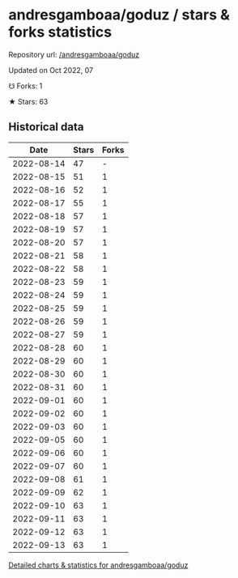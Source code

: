 # andresgamboaa/goduz / stars & forks statistics

Repository url: [/andresgamboaa/goduz](https://github.com/andresgamboaa/goduz)

Updated on Oct 2022, 07

☋ Forks: 1

★ Stars: 63

## Historical data
| Date | Stars | Forks |
|------|-------|-------|
| 2022-08-14 | 47 | - | 
| 2022-08-15 | 51 | 1 | 
| 2022-08-16 | 52 | 1 | 
| 2022-08-17 | 55 | 1 | 
| 2022-08-18 | 57 | 1 | 
| 2022-08-19 | 57 | 1 | 
| 2022-08-20 | 57 | 1 | 
| 2022-08-21 | 58 | 1 | 
| 2022-08-22 | 58 | 1 | 
| 2022-08-23 | 59 | 1 | 
| 2022-08-24 | 59 | 1 | 
| 2022-08-25 | 59 | 1 | 
| 2022-08-26 | 59 | 1 | 
| 2022-08-27 | 59 | 1 | 
| 2022-08-28 | 60 | 1 | 
| 2022-08-29 | 60 | 1 | 
| 2022-08-30 | 60 | 1 | 
| 2022-08-31 | 60 | 1 | 
| 2022-09-01 | 60 | 1 | 
| 2022-09-02 | 60 | 1 | 
| 2022-09-03 | 60 | 1 | 
| 2022-09-05 | 60 | 1 | 
| 2022-09-06 | 60 | 1 | 
| 2022-09-07 | 60 | 1 | 
| 2022-09-08 | 61 | 1 | 
| 2022-09-09 | 62 | 1 | 
| 2022-09-10 | 63 | 1 | 
| 2022-09-11 | 63 | 1 | 
| 2022-09-12 | 63 | 1 | 
| 2022-09-13 | 63 | 1 | 


[Detailed charts & statistics for andresgamboaa/goduz](https://reviewgithub.com/rep/andresgamboaa/goduz)
